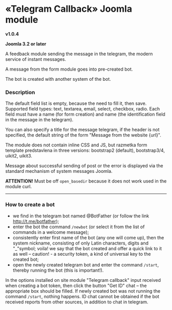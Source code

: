 # «Telegram Callback» Joomla module

**v1.0.4**

**Joomla 3.2 or later**

A feedback module sending the message in the telegram, the modern service of instant messages.

A message from the form module goes into pre-created bot.

The bot is created with another system of the bot.

### Description

The default field list is empty, because the need to fill it, then save. Supported field types: text, textarea, email, select, checkbox, radio. Each field must have a name (for form creation) and name (the identification field in the message in the telegram).

You can also specify a title for the message telegram, if the header is not specified, the default string of the form "Message from the website {url}".

The module does not contain inline CSS and JS, but razmetka form template predstavlena in three versions: bootstrap2 (default), bootstrap3/4, uikit2, uikit3.

Message about successful sending of post or the error is displayed via the standard mechanism of system messages Joomla.

**ATTENTION!** Must be off `open_basedir` because it does not work used in the module curl.

---

### How to create a bot

- we find in the telegram bot named @BotFather (or follow the link http://t.me/botfather);
- enter the bot the command `/newbot` (or select it from the list of commands in a welcome message);
- consistently enter first name of the bot (any one will come up), then the system nickname, consisting of only Latin characters, digits and "_"symbol;
voila! we say that the bot created and offer a quick link to it as well &ndash; caution! - a security token, a kind of universal key to the created bot;
- open the newly created telegram bot and enter the command `/start`, thereby running the bot (this is important!).

In the options installed on site module "Telegram callback" input received when creating a bot token, then click the button "Get ID" chat &ndash; the appropriate box should be filled. If newly created bot was not running the command `/start`, nothing happens. ID chat cannot be obtained if the bot received reports from other sources, in addition to chat in telegram.
